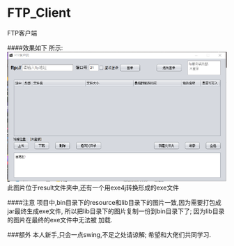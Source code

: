 # FTP_Client
FTP客户端

####效果如下 所示:
![avatar](result/result.png)
此图片位于result文件夹中,还有一个用exe4j转换形成的exe文件

####注意
项目中,bin目录下的resource和lib目录下的图片一致,因为需要打包成jar最终生成exe文件,
所以把lib目录下的图片复制一份到bin目录下了; 因为lib目录的图片在最终的exe文件中无法被
加载.

###额外
本人新手,只会一点swing,不足之处请谅解; 希望和大佬们共同学习.